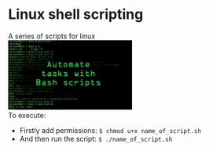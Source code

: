 # Linux shell scripting

A series of scripts for linux <br>
<img src="src/assets/img/AutomateTasksWBashScripts.jpg" width="50%"/><br>
To execute:
* Firstly add permissions: ```$ chmod u+x name_of_script.sh``` <br>
* And then run the script: ```$ ./name_of_script.sh```
